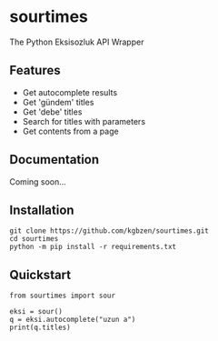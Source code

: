 # sourtimes
The Python Eksisozluk API Wrapper

## Features
* Get autocomplete results
* Get 'gündem' titles
* Get 'debe' titles
* Search for titles with parameters
* Get contents from a page

## Documentation
Coming soon...

## Installation
```
git clone https://github.com/kgbzen/sourtimes.git
cd sourtimes
python -m pip install -r requirements.txt
```

## Quickstart
```
from sourtimes import sour

eksi = sour()
q = eksi.autocomplete("uzun a")
print(q.titles)
```